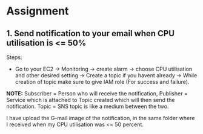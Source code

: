 # Assignment

## 1. Send notification to your email when CPU utilisation is <= 50%

Steps:

* Go to your EC2 -> Monitoring -> create alarm -> choose CPU utilisation and other desired setting -> Create a topic if you havent already -> While creation of topic make sure to give IAM role (For success and failure).

**NOTE:** Subscriber = Person who will receive the notification,
          Publisher  = Service which is attached to Topic created which will then send the notification.
          Topic      = SNS topic is like a medium between the two.


I have upload the G-mail image of the notification, in the same folder where I received when my CPU utilisation was <= 50 percent. 
